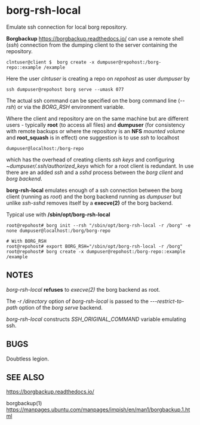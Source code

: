 # borg-rsh-local
Emulate ssh connection for local borg repository.

__Borgbackup__ <a href="https://borgbackup.readthedocs.io/">https://borgbackup.readthedocs.io/</a> can use a remote shell (*ssh*) connection from the dumping client to the server containing the repository.
````
clntuser@client $  borg create -x dumpuser@repohost:/borg-repo::example /example
````
Here the user _clntuser_ is creating a repo on _repohost_ as user _dumpuser_ by
````
ssh dumpuser@repohost borg serve --umask 077
````
The actual ssh command can be specified on the borg command line (_--rsh_) or via the _BORG_RSH_ environment variable.

Where the client and repository are on the same machine but are different users - typically __root__ (to access all files)
and __dumpuser__ (for consistency with remote backups or where the repository is an __NFS__ _mounted volume_ and __root_squash__ is in effect) one
suggestion is to use _ssh_ to localhost
````
dumpuser@localhost:/borg-repo
````
which has the overhead of creating clients _ssh keys_ and configuring _~dumpuser/.ssh/authorized_keys_ which for a root client
is redundant. In use there are an added _ssh_ and a _sshd_ process between the _borg client_ and _borg backend_.

__borg-rsh-local__ emulates enough of a ssh connection between the borg client (running as _root_) and the borg backend running as _dumpuser_
but unlike _ssh-sshd_ removes itself by a __execve(2)__ of the borg backend.

Typical use with __/sbin/opt/borg-rsh-local__
````
root@repohost# borg init --rsh "/sbin/opt/borg-rsh-local -r /borg" -e none dumpuser@localhost:/borg/borg-repo

# With BORG_RSH
root@repohost# export BORG_RSH="/sbin/opt/borg-rsh-local -r /borg"
root@repohost# borg create -x dumpuser@repohost:/borg-repo::example /example
````

## NOTES
_borg-rsh-local_ __refuses__ to _execve(2)_ the borg backend as root.

The _-r /directory_ option of _borg-rsh-local_ is passed to the _---restrict-to-path_ option of the _borg serve_ backend.

_borg-rsh-local_ constructs _SSH_ORIGINAL_COMMAND_ variable emulating ssh. 

## BUGS
Doubtless legion.

## SEE ALSO
<a href="https://borgbackup.readthedocs.io/">https://borgbackup.readthedocs.io/</a>

borgbackup(1) <a href="https://manpages.ubuntu.com/manpages/impish/en/man1/borgbackup.1.html">
https://manpages.ubuntu.com/manpages/impish/en/man1/borgbackup.1.html</a>
